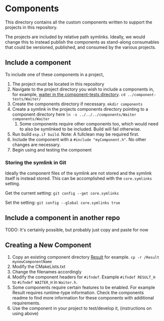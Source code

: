 # Components

This directory contains all the custom components written to support the projects in this repository.

The projects are included by relative path symlinks. Ideally, we would change this to instead publish the components as stand-along consumables that could be versioned, published, and consumed by the various projects.

## Include a component

To include one of these components in a project,

1. The project must be located in this repository
2. Navigate to the project directory you wish to include a components in, for example, [waiter in the component-tests directory](../component-tests/waiter/).
   `cd ../component-tests/Waiter/`
3. Create the components directory if necessary. `mkdir components`
4. Create a symlink in the projects components directory pointing to a component directory here
   `ln -s ../../../components/Waiter components/Waiter`
   1. Some components require other components too, which would need to also be symlinked to be included. Build will fail otherwise.
5. Run build `esp.if build`. Note: A fullclean may be required first.
6. Include the component with a `#include "myComponent.h"`. No other changes are necessary.
7. Begin using and testing the component

### Storing the symlink in Git

Ideally the component files of the symlink are not stored and the symlink itself is instead stored. This can be accomplished with the `core.symlinks` setting.

Get the current setting:
`git config --get core.symlinks`

Set the setting:
`git config --global core.symlinks true`

## Include a component in another repo

TODO: It's certainly possible, but probably just copy and paste for now

## Creating a New Component

1. Copy an existing component directory [Result](./Result/) for example.
   `cp -r /Result mynewComponentName`
2. Modify the CMakeLists.txt
3. Change the filenames accordingly
4. Modify the component headers for `#ifndef`. Example `#ifndef RESULT_H` to `#ifndef WAITER_H` in `Waiter.h`.
5. Some components require certain features to be enabled. For example Result requires runtime-type information. Check the components readme to find more information for these components with additional requirements.
6. Use the component in your project to test/develop it, (instructions on using above)
